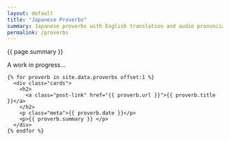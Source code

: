 ```yaml
---
layout: default
title: "Japanese Proverbs"
summary: Japanese proverbs with English translation and audio pronunciation guide.
permalink: /proverbs
---
```

<main class="list">
  <p>{{ page.summary }}
  <p>A work in progress…</p>
  
<div class="card-grid">
  
    {% for proverb in site.data.proverbs offset:1 %}
      <div class="cards">
        <h2>
          <a class="post-link" href="{{ proverb.url }}">{{ proverb.title }}</a>
        </h2>
        <p class="meta">{{ proverb.date }}</p>
        <p>{{ proverb.summary }} </p>
      </div>
    {% endfor %}
    
</div>
</main>

